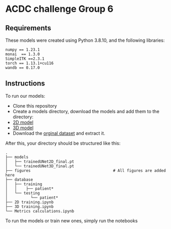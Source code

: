 # ACDC challenge Group 6

## Requirements
These models were created using Python 3.8.10, and the following libraries:

    numpy == 1.23.1
    monai  == 1.3.0
    SimpleITK ==2.3.1
    torch == 1.13.1+cu116
    wandb == 0.17.0

## Instructions
To run our models:
- Clone this repository
- Create a models directory,  download the models and add them to the directory:
 - [2D model](https://drive.google.com/file/d/134QXSPpFoicF2h5JlOdHXQG2MCGCjMuf/view?usp=drive_link)
 - [3D model](https://drive.google.com/file/d/132-oZBrX7rmT-WdfwNVBfRY2wPAfXSj_/view?usp=drive_link)
- Download the [orginal dataset](https://humanheart-project.creatis.insa-lyon.fr/database/#collection/637218c173e9f0047faa00fb) and extract it.

After this, your directory should be structured like this:
```text
.
├── models
│   ├── trainedUNet2D_final.pt
│   └── trainedUNet3D_final.pt
├── figures                                    # All figures are added here
├── database
│   ├── training
│   │    ├── patient*
│   └── testing
│          └── patient*
├── 2D training.ipynb
├── 3D training.ipynb
└── Metrics calculations.ipynb
```
To run the models or train new ones, simply run the notebooks
